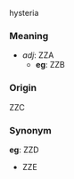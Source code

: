 hysteria
### Meaning
+ _adj_: ZZA
    + __eg__: ZZB

### Origin

ZZC

### Synonym

__eg__: ZZD

+ ZZE


